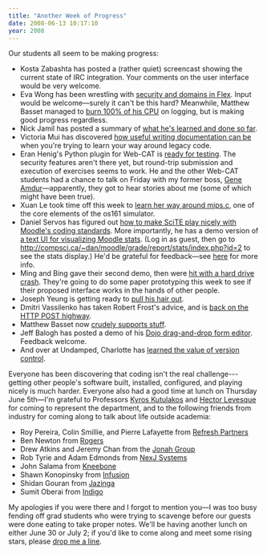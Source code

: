 ```yaml
---
title: "Another Week of Progress"
date: 2008-06-13 10:17:10
year: 2008
---
```

Our students all seem to be making progress:
<ul>
	<li>Kosta Zabashta has posted a (rather quiet) screencast showing the current state of IRC integration. Your comments on the user interface would be very welcome.</li>
	<li>Eva Wong has been wrestling with <a href="http://iwa-wong.livejournal.com/2382.html">security and domains in Flex</a>. Input would be welcome—surely it can't be this hard? Meanwhile, Matthew Basset managed to <a href="http://mbasset.wordpress.com/2008/06/13/steady-as-she-goes/">burn 100% of his CPU</a> on logging, but is making good progress regardless.</li>
	<li>Nick Jamil has posted a summary of <a href="http://nickjamil.livejournal.com/9932.html">what he's learned and done so far</a>.</li>
	<li>Victoria Mui has discovered <a href="http://idea021.wordpress.com/2008/06/13/document-me/">how useful writing documentation can be</a> when you're trying to learn your way around legacy code.</li>
	<li>Eran Henig's Python plugin for Web-CAT is <a href="http://summerwebcat.wordpress.com/2008/06/13/blooming-time/">ready for testing</a>. The security features aren't there yet, but round-trip submission and execution of exercises seems to work. He and the other Web-CAT students had a chance to talk on Friday with my former boss, <a href="http://www.nevex.com/">Gene Amdur</a>—apparently, they got to hear stories about me (some of which might have been true).</li>
	<li>Xuan Le took time off this week to <a href="http://os161viz.blogspot.com/2008/06/week-5-is-it.html">learn her way around mips.c</a>, one of the core elements of the os161 simulator.</li>
	<li>Daniel Servos has figured out <a href="http://hackerdan.com/programing/making-scite-play-nice-with-moodles-coding-guide-lines/">how to make SciTE play nicely with Moodle's coding standards</a>. More importantly, he has a demo version of <a href="http://compsci.ca/~dan/moodle/">a text UI for visualizing Moodle stats</a>.  (Log in as guest, then go to <a href="http://compsci.ca/~dan/moodle/grade/report/stats/index.php?id=2">http://compsci.ca/~dan/moodle/grade/report/stats/index.php?id=2</a> to see the stats display.)  He'd be grateful for feedback—see <a href="http://hackerdan.com/programing/cvs-demo-and-a-bug/">here</a> for more info.</li>
	<li>Ming and Bing gave their second demo, then were <a href="http://pipe3f.wordpress.com/2008/06/15/blasted-back-to-the-stone-ages/">hit with a hard drive crash</a>. They're going to do some paper prototyping this week to see if their proposed interface works in the hands of other people.</li>
	<li>Joseph Yeung is getting ready to <a href="http://openafsmmc.wordpress.com/2008/06/16/crashes/">pull his hair out</a>.</li>
	<li>Dmitri Vassilenko has taken Robert Frost's advice, and is <a href="http://slashid.wordpress.com/2008/06/17/the-final-stretch/">back on the HTTP POST highway</a>.</li>
	<li>Matthew Basset now <a href="http://mbasset.wordpress.com/2008/06/16/it-lives/">crudely supports stuff</a>.</li>
	<li>Jeff Balogh has posted a demo of his <a href="http://dojotoolkit.org/2008/06/17/whats-going-dnd-form-editor-land">Dojo drag-and-drop form editor</a>. Feedback welcome.</li>
	<li>And over at Undamped, Charlotte has <a href="http://undamped.blogspot.com/2008/06/optimization.html">learned the value of version control</a>.</li>
</ul>
Everyone has been discovering that coding isn't the real challenge---getting other people's software built, installed, configured, and playing nicely is much harder. Everyone also had a good time at lunch on Thursday June 5th—I'm grateful to Professors <a href="http://www.cs.toronto.edu/~kyros/">Kyros Kutulakos</a> and <a href="http://www.cs.toronto.edu/~hector/">Hector Levesque</a> for coming to represent the department, and to the following friends from industry for coming along to talk about life outside academia:
<ul>
	<li>Roy Pereira, Colin Smillie, and Pierre Lafayette from <a href="http://refreshpartners.com">Refresh Partners</a></li>
	<li>Ben Newton from <a href="http://www.rogers.com">Rogers</a></li>
	<li>Drew Atkins and Jeremy Chan from the <a href="http://www.jonahgroup.com">Jonah Group</a></li>
	<li>Rob Tyrie and Adam Edmonds from <a href="http://www.nexjsystems.com">NexJ Systems</a></li>
	<li>John Salama from <a href="http://www.kneebone.com">Kneebone</a></li>
	<li>Shawn Konopinsky from <a href="http://www.infusion.com">Infusion</a></li>
	<li>Shidan Gouran from <a href="http://www.jazinga.com">Jazinga</a></li>
	<li>Sumit Oberai from <a href="http://www.indigo.ca">Indigo</a></li>
</ul>
My apologies if you were there and I forgot to mention you—I was too busy fending off grad students who were trying to scavenge before our guests were done eating to take proper notes. We'll be having another lunch on either June 30 or July 2; if you'd like to come along and meet some rising stars, please <a href="mailto:gvwilson@cs.toronto.edu">drop me a line</a>.
